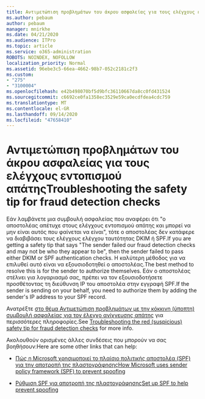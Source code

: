 ```yaml
---
title: Αντιμετώπιση προβλημάτων του άκρου ασφαλείας για τους ελέγχους εντοπισμού απάτης
ms.author: pebaum
author: pebaum
manager: mnirkhe
ms.date: 04/21/2020
ms.audience: ITPro
ms.topic: article
ms.service: o365-administration
ROBOTS: NOINDEX, NOFOLLOW
localization_priority: Normal
ms.assetid: 96ebe3c5-66ea-4662-98b7-052c2181c2f3
ms.custom:
- "275"
- "3100004"
ms.openlocfilehash: e42b498070bf5d9bfc36110667da8cc0fd431524
ms.sourcegitcommit: c6692ce0fa1358ec3529e59ca0ecdfdea4cdc759
ms.translationtype: MT
ms.contentlocale: el-GR
ms.lasthandoff: 09/14/2020
ms.locfileid: "47658410"
---
```

# <a name="troubleshooting-the-safety-tip-for-fraud-detection-checks"></a><span data-ttu-id="86b9c-102">Αντιμετώπιση προβλημάτων του άκρου ασφαλείας για τους ελέγχους εντοπισμού απάτης</span><span class="sxs-lookup"><span data-stu-id="86b9c-102">Troubleshooting the safety tip for fraud detection checks</span></span>

<span data-ttu-id="86b9c-103">Εάν λαμβάνετε μια συμβουλή ασφαλείας που αναφέρει ότι "ο αποστολέας απέτυχε στους ελέγχους εντοπισμού απάτης και μπορεί να μην είναι αυτός που φαίνεται να είναι", τότε ο αποστολέας δεν κατάφερε να διαβιβάσει τους ελέγχους ελέγχου ταυτότητας DKIM ή SPF.</span><span class="sxs-lookup"><span data-stu-id="86b9c-103">If you are getting a safety tip that says "The sender failed our fraud detection checks and may not be who they appear to be", then the sender failed to pass either DKIM or SPF authentication checks.</span></span> <span data-ttu-id="86b9c-104">Η καλύτερη μέθοδος για να επιλυθεί αυτό είναι να εξουσιοδοτηθεί ο αποστολέας.</span><span class="sxs-lookup"><span data-stu-id="86b9c-104">The best method to resolve this is for the sender to authorize themselves.</span></span> <span data-ttu-id="86b9c-105">Εάν ο αποστολέας στέλνει για λογαριασμό σας, πρέπει να τον εξουσιοδοτήσετε προσθέτοντας τη διεύθυνση IP του αποστολέα στην εγγραφή SPF.</span><span class="sxs-lookup"><span data-stu-id="86b9c-105">If the sender is sending on your behalf, you need to authorize them by adding the sender's IP address to your SPF record.</span></span>
  
<span data-ttu-id="86b9c-106">Ανατρέξτε [στο θέμα Αντιμετώπιση προβλημάτων με την κόκκινη (ύποπτη) συμβουλή ασφαλείας για τον έλεγχο ανίχνευσης απάτης](https://blogs.msdn.microsoft.com/tzink/2016/11/02/troubleshooting-the-red-suspicious-safety-tip-for-fraud-detection-checks/) για περισσότερες πληροφορίες.</span><span class="sxs-lookup"><span data-stu-id="86b9c-106">See [Troubleshooting the red (suspicious) safety tip for fraud detection checks](https://blogs.msdn.microsoft.com/tzink/2016/11/02/troubleshooting-the-red-suspicious-safety-tip-for-fraud-detection-checks/) for more info.</span></span>
  
<span data-ttu-id="86b9c-107">Ακολουθούν ορισμένες άλλες συνδέσεις που μπορούν να σας βοηθήσουν:</span><span class="sxs-lookup"><span data-stu-id="86b9c-107">Here are some other links that can help:</span></span>
  
- [<span data-ttu-id="86b9c-108">Πώς η Microsoft χρησιμοποιεί το πλαίσιο πολιτικής αποστολέα (SPF) για την αποτροπή της πλαστογράφησης</span><span class="sxs-lookup"><span data-stu-id="86b9c-108">How Microsoft uses sender policy framework (SPF) to prevent spoofing</span></span>](https://docs.microsoft.com/microsoft-365/security/office-365-security/how-office-365-uses-spf-to-prevent-spoofing)

- [<span data-ttu-id="86b9c-109">Ρύθμιση SPF για αποτροπή της πλαστογράφησης</span><span class="sxs-lookup"><span data-stu-id="86b9c-109">Set up SPF to help prevent spoofing</span></span>](https://docs.microsoft.com/microsoft-365/security/office-365-security/set-up-spf-in-office-365-to-help-prevent-spoofing)
